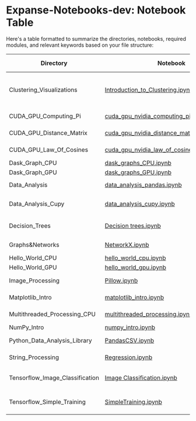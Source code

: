 # Expanse-Notebooks-dev: Notebook Table

Here's a table formatted to summarize the directories, notebooks, required modules, and relevant keywords based on your file structure:

| Directory               | Notebook                                                                                   | Required Modules                   | Keywords              |
|-------------------------|--------------------------------------------------------------------------------------------|------------------------------------|-----------------------|
| Clustering_Visualizations | [Introduction_to_Clustering.ipynb](./Clustering_Visulizations/Introduction_to_Clustering.ipynb) | `scikit-learn`, `numpy`, `matplotlib`, `sciPy` | CPU, Serial          |
| CUDA_GPU_Computing_Pi   | [cuda_gpu_nvidia_computing_pi_solution.ipynb](./CUDA_GPU_Computing_Pi/cuda_gpu_nvidia_computing_pi_solution.ipynb) | `numba` ,   `math`, `numpy`             | GPU, Parallel        |
| CUDA_GPU_Distance_Matrix | [cuda_gpu_nvidia_distance_matrix_solution.ipynb](./CUDA_GPU_Distance_Matrix/cuda_gpu_nvidia_distance_matrix_solution.ipynb) |   `numba` ,   `math`, `numpy`               | GPU, Parallel        |
| CUDA_GPU_Law_Of_Cosines | [cuda_gpu_nvidia_law_of_cosines_solution.ipynb](./CUDA_GPU_Law_Of_Cosines/cuda_gpu_nvidia_law_of_cosines_solution.ipynb) | `numba` ,   `math`, `numpy`      | GPU, Parallel  |
| Dask_Graph_CPU          | [dask_graphs_CPU.ipynb](./Dask_Graph_CPU/dask_graphs_CPU.ipynb)                                    | `dask`              | CPU, Parallel |
| Dask_Graph_GPU          | [dask_graphs_GPU.ipynb](./Dask_Graph_GPU/dask_graphs_GPU.ipynb)                                    |     `dask`,`cupy`    | GPU, Parallel |
| Data_Analysis           | [data_analysis_pandas.ipynb](./Data_Analysis/data_analysis_pandas.ipynb)                   | `numpy`, `pandas`                 | CPU, Serial    |
| Data_Analysis_Cupy      | [data_analysis_cupy.ipynb](./Data_Analysis_Cupy/data_analysis_cupy.ipynb)                  | `cupy`, `cudf`, `pandas` , `numpy`                | GPU, Parallel    |
| Decision_Trees          | [Decision trees.ipynb](./Decision_Trees/Decision%20trees.ipynb)                            | `scikit-learn`, `NumPy`           | CPU, Serial   |
| Graphs&Networks         | [NetworkX.ipynb](./Graphs&Networks/NetworkX.ipynb)                                         | `NetworkX`, `Matplotlib`          | Networks, Graphs      |
| Hello_World_CPU         | [hello_world_cpu.ipynb](./Hello_World_CPU/hello_world_cpu.ipynb)                           | `Python`                          | CPU, Basic            |
| Hello_World_GPU         | [hello_world_gpu.ipynb](./Hello_World_GPU/hello_world_gpu.ipynb)                           | `CUDA`                            | GPU, Basic            |
| Image_Processing        | [Pillow.ipynb](./Image_Processing/Pillow.ipynb)                                            | `Pillow`, `NumPy`                 | Image Processing      |
| Matplotlib_Intro        | [matplotlib_intro.ipynb](./Matplotlib_Intro/matplotlib_intro.ipynb)                         | `Matplotlib`                      | Plotting, Visualization |
| Multithreaded_Processing_CPU | [multithreaded_processing.ipynb](./Multithreaded_Processing_CPU/multithreaded_processing.ipynb) | `threading`, `NumPy`             | CPU, Multithreading   |
| NumPy_Intro             | [numpy_intro.ipynb](./NumPy_Intro/numpy_intro.ipynb)                                       | `NumPy`                           | Arrays, Basic         |
| Python_Data_Analysis_Library | [PandasCSV.ipynb](./Python_Data_Analysis_Library/PandasCSV.ipynb)                      | `Pandas`, `Matplotlib`            | Data Analysis, CPU    |
| String_Processing       | [Regression.ipynb](./String_Processing/Regression.ipynb)                                   | `re`, `scikit-learn`              | Text, Regression      |
| Tensorflow_Image_Classification | [Image Classification.ipynb](./Tensorflow_Image_Classification/Image%20Classification.ipynb) | `TensorFlow`, `NumPy` | Image Classification, GPU |
| Tensorflow_Simple_Training | [SimpleTraining.ipynb](./Tensorflow_Simple_Training/SimpleTraining.ipynb)              | `TensorFlow`                      | Neural Networks, GPU



